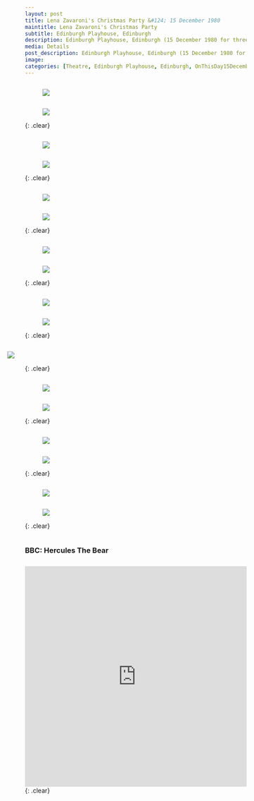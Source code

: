 ```yaml
---
layout: post
title: Lena Zavaroni's Christmas Party &#124; 15 December 1980
maintitle: Lena Zavaroni's Christmas Party
subtitle: Edinburgh Playhouse, Edinburgh
description: Edinburgh Playhouse, Edinburgh (15 December 1980 for three weeks).
media: Details
post_description: Edinburgh Playhouse, Edinburgh (15 December 1980 for three weeks).
image: 
categories: [Theatre, Edinburgh Playhouse, Edinburgh, OnThisDay15December]
---
```


<figure class="fig1">
<a href="/assets/images/1980-12-15-lena-zavaronis-christmasparty/lena-zavaronis-christmas-party - 01.jpg"><img src="/assets/images/1980-12-15-lena-zavaronis-christmasparty/lena-zavaronis-christmas-party - 01.jpg" class="full-width zoom-in"></a>
</figure>

<figure class="fig2">
<a href="/assets/images/1980-12-15-lena-zavaronis-christmasparty/lena-zavaronis-christmas-party - 02.jpg"><img src="/assets/images/1980-12-15-lena-zavaronis-christmasparty/lena-zavaronis-christmas-party - 02.jpg" class="full-width zoom-in"></a>
</figure>

{: .clear}

<figure class="fig1">
<a href="/assets/images/1980-12-15-lena-zavaronis-christmasparty/lena-zavaronis-christmas-party - 03.jpg"><img src="/assets/images/1980-12-15-lena-zavaronis-christmasparty/lena-zavaronis-christmas-party - 03.jpg" class="full-width zoom-in"></a>
</figure>

<figure class="fig2">
<a href="/assets/images/1980-12-15-lena-zavaronis-christmasparty/lena-zavaronis-christmas-party - 04.jpg"><img src="/assets/images/1980-12-15-lena-zavaronis-christmasparty/lena-zavaronis-christmas-party - 04.jpg" class="full-width zoom-in"></a>
</figure>

{: .clear}

<figure class="fig1">
<a href="/assets/images/1980-12-15-lena-zavaronis-christmasparty/lena-zavaronis-christmas-party - 05.jpg"><img src="/assets/images/1980-12-15-lena-zavaronis-christmasparty/lena-zavaronis-christmas-party - 05.jpg" class="full-width zoom-in"></a>
</figure>

<figure class="fig2">
<a href="/assets/images/1980-12-15-lena-zavaronis-christmasparty/lena-zavaronis-christmas-party - 06.jpg"><img src="/assets/images/1980-12-15-lena-zavaronis-christmasparty/lena-zavaronis-christmas-party - 06.jpg" class="full-width zoom-in"></a>
</figure>

{: .clear}

<figure class="fig1">
<a href="/assets/images/1980-12-15-lena-zavaronis-christmasparty/lena-zavaronis-christmas-party - 07.jpg"><img src="/assets/images/1980-12-15-lena-zavaronis-christmasparty/lena-zavaronis-christmas-party - 07.jpg" class="full-width zoom-in"></a>
</figure>

<figure class="fig2">
<a href="/assets/images/1980-12-15-lena-zavaronis-christmasparty/lena-zavaronis-christmas-party - 08.jpg"><img src="/assets/images/1980-12-15-lena-zavaronis-christmasparty/lena-zavaronis-christmas-party - 08.jpg" class="full-width zoom-in"></a>
</figure>

{: .clear}

<figure class="fig1">
<a href="/assets/images/1980-12-15-lena-zavaronis-christmasparty/lena-zavaronis-christmas-party - 09.jpg"><img src="/assets/images/1980-12-15-lena-zavaronis-christmasparty/lena-zavaronis-christmas-party - 09.jpg" class="full-width zoom-in"></a>
</figure>

<figure class="fig2">
<a href="/assets/images/1980-12-15-lena-zavaronis-christmasparty/lena-zavaronis-christmas-party - 10.jpg"><img src="/assets/images/1980-12-15-lena-zavaronis-christmasparty/lena-zavaronis-christmas-party - 10.jpg" class="full-width zoom-in"></a>
</figure>

{: .clear}

<figure class="fig3">
<a href="/assets/images/1980-12-15-lena-zavaronis-christmasparty/lena-zavaronis-christmas-party - 11.jpg"><img src="/assets/images/1980-12-15-lena-zavaronis-christmasparty/lena-zavaronis-christmas-party - 11.jpg" class="full-width zoom-in"></a>
</figure>

{: .clear}

<figure class="fig1">
<a href="/assets/images/1980-12-15-lena-zavaronis-christmasparty/lena-zavaronis-christmas-party - 12.jpg"><img src="/assets/images/1980-12-15-lena-zavaronis-christmasparty/lena-zavaronis-christmas-party - 12.jpg" class="full-width zoom-in"></a>
</figure>

<figure class="fig2">
<a href="/assets/images/1980-12-15-lena-zavaronis-christmasparty/lena-zavaronis-christmas-party - 13.jpg"><img src="/assets/images/1980-12-15-lena-zavaronis-christmasparty/lena-zavaronis-christmas-party - 13.jpg" class="full-width zoom-in"></a>
</figure>

{: .clear}

<figure class="fig1">
<a href="/assets/images/1980-12-15-lena-zavaronis-christmasparty/lena-zavaronis-christmas-party - 14.jpg"><img src="/assets/images/1980-12-15-lena-zavaronis-christmasparty/lena-zavaronis-christmas-party - 14.jpg" class="full-width zoom-in"></a>
</figure>

<figure class="fig2">
<a href="/assets/images/1980-12-15-lena-zavaronis-christmasparty/lena-zavaronis-christmas-party - 15.jpg"><img src="/assets/images/1980-12-15-lena-zavaronis-christmasparty/lena-zavaronis-christmas-party - 15.jpg" class="full-width zoom-in"></a>
</figure>

{: .clear}

<figure class="fig1">
<a href="/assets/images/1980-12-15-lena-zavaronis-christmasparty/lena-zavaronis-christmas-party - 16.jpg"><img src="/assets/images/1980-12-15-lena-zavaronis-christmasparty/lena-zavaronis-christmas-party - 16.jpg" class="full-width zoom-in"></a>
</figure>

<figure class="fig2">
<a href="/assets/images/1980-12-15-lena-zavaronis-christmasparty/lena-zavaronis-christmas-party - 17.jpg"><img src="/assets/images/1980-12-15-lena-zavaronis-christmasparty/lena-zavaronis-christmas-party - 17.jpg" class="full-width zoom-in"></a>
</figure>

{: .clear}

<figure class="fig4" id="bbc-hercules-the-bear">
<figcaption>
<h3>BBC: Hercules The Bear</h3>
</figcaption>
<iframe width="100%" height="500" frameborder="0" src="https://www.bbc.co.uk/programmes/p08p17kk/player"></iframe>
</figure>

<br />{: .clear}

<style>
.fig1 {float:left; width:49%;}

.fig2 {float:right; width:49%;}

.fig3 {float:right; width:100%;}

.fig4 {margin: 0 auto; width:49%;}

figcaption {float:left; width:100%;}

@media screen and (orientation:portrait) {
.fig1, .fig2 {float:left; width:100%;}
.fig4 {float:left; width:100%;}
figcaption {float:left; width:100%; margin-bottom: 10px;}
}
</style>

